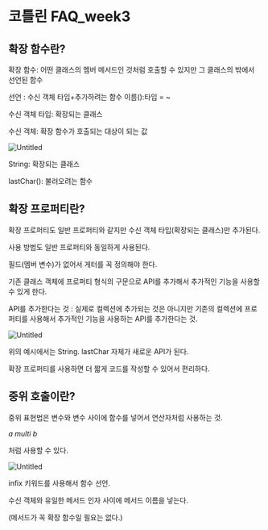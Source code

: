 # 코틀린 FAQ_week3

## **확장 함수란?**

확장 함수:  어떤 클래스의 멤버 메서드인 것처럼 호출할 수 있지만 그 클래스의 밖에서 선언된 함수

선언 :  수신 객체 타입+추가하려는 함수 이름():타입 = ~

수신 객체 타입: 확장되는 클래스

수신 객체: 확장 함수가 호출되는 대상이 되는 값

![Untitled](%E1%84%8F%E1%85%A9%E1%84%90%E1%85%B3%E1%86%AF%E1%84%85%E1%85%B5%E1%86%AB%20FAQ_week3%2040ab3deca8bf45a983d136ad2a67ac74/Untitled.png)

String: 확장되는 클래스

lastChar(): 불러오려는 함수

## **확장 프로퍼티란?**

확장 프로퍼티도 일반 프로퍼티와 같지만 수신 객체 타입(확장되는 클래스)만 추가된다. 

사용 방법도 일반 프로퍼티와 동일하게 사용된다.

필드(멤버 변수)가 없어서 게터를 꼭 정의해야 한다.

기존 클래스 객체에 프로퍼티 형식의 구문으로 API를 추가해서 추가적인 기능을 사용할 수 있게 한다.

API를 추가한다는 것 : 실제로 컬렉션에 추가되는 것은 아니지만 기존의 컬렉션에 프로퍼티를 사용해서 추가적인 기능을 사용하는 API를 추가한다는 것.

![Untitled](%E1%84%8F%E1%85%A9%E1%84%90%E1%85%B3%E1%86%AF%E1%84%85%E1%85%B5%E1%86%AB%20FAQ_week3%2040ab3deca8bf45a983d136ad2a67ac74/Untitled%201.png)

위의 예시에서는 String. lastChar 자체가 새로운 API가 된다.

확장 프로퍼티를 사용하면 더 짧게 코드를 작성할 수 있어서 편리하다.

## **중위 호출이란?**

중위 표현법은 변수와 변수 사이에 함수를 넣어서 연산자처럼 사용하는 것.

*a multi b*

처럼 사용할 수 있다.

![Untitled](%E1%84%8F%E1%85%A9%E1%84%90%E1%85%B3%E1%86%AF%E1%84%85%E1%85%B5%E1%86%AB%20FAQ_week3%2040ab3deca8bf45a983d136ad2a67ac74/Untitled%202.png)

infix 키워드를 사용해서 함수 선언.

수신 객체와 유일한 메서드 인자 사이에 메서드 이름을 넣는다.

(메서드가 꼭 확장 함수일 필요는 없다.)
